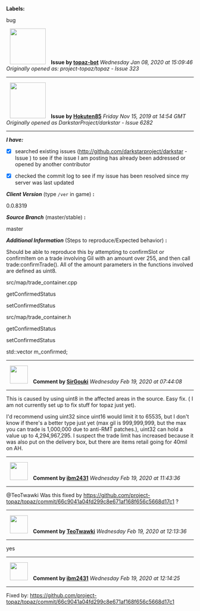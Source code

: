 **Labels:**

bug



<a href="https://github.com/topaz-bot"><img src="https://avatars3.githubusercontent.com/u/59651103?v=4" width="96" height="96" hspace="10"></img></a> **Issue by [topaz-bot](https://github.com/topaz-bot)**
_Wednesday Jan 08, 2020 at 15:09:46_
_Originally opened as: project-topaz/topaz - Issue 323_

----

<a href="https://github.com/Hokuten85"><img src="https://avatars2.githubusercontent.com/u/13441190?v=4"  width="96" height="96" hspace="10"></img></a> **Issue by [Hokuten85](https://github.com/Hokuten85)**
_Friday Nov 15, 2019 at 14:54 GMT_
_Originally opened as DarkstarProject/darkstar - Issue 6282_

----

<!-- place 'x' mark between square [] brackets to checkmark box -->

**_I have:_**

- [x] searched existing issues (http://github.com/darkstarproject/darkstar - Issue ) to see if the issue I am posting has already been addressed or opened by another contributor
- [x] checked the commit log to see if my issue has been resolved since my server was last updated


<!-- Issues will be closed without being looked into if the following information is missing (unless its not applicable). -->

**_Client Version_** (type `/ver` in game) **:** 
0.0.8319

**_Source Branch_** (master/stable) **:** 
master

<!-- If there is a server you know we can reproduce this on right now, please mention it here. -->
**_Additional Information_** (Steps to reproduce/Expected behavior) **:** 
Should be able to reproduce this by attempting to confirmSlot or confirmItem on a trade involving Gil with an amount over 255, and then call trade:confirmTrade(). All of the amount parameters in the functions involved are defined as uint8.

src/map/trade_container.cpp
getConfirmedStatus
setConfirmedStatus

src/map/trade_container.h
getConfirmedStatus
setConfirmedStatus
std::vector<uint32>	    m_confirmed;




----
<a href="https://github.com/SirGouki"><img src="https://avatars3.githubusercontent.com/u/11664236?v=4" width="48" height="48" hspace="10"></img></a> **Comment by [SirGouki](https://github.com/SirGouki)**
_Wednesday Feb 19, 2020 at 07:44:08_

----

This is caused by using uint8 in the affected areas in the source.  Easy fix.  ( I am not currently set up to fix stuff for topaz just yet).

I'd recommend using uint32 since uint16 would limit it to 65535, but I don't know if there's a better type just yet (max gil is 999,999,999, but the max you can trade is 1,000,000 due to anti-RMT patches.), uint32 can hold a value up to 4,294,967,295.  I suspect the trade limit has increased because it was also put on the delivery box, but there are items retail going for 40mil on AH.


----
<a href="https://github.com/ibm2431"><img src="https://avatars3.githubusercontent.com/u/13112942?v=4" width="48" height="48" hspace="10"></img></a> **Comment by [ibm2431](https://github.com/ibm2431)**
_Wednesday Feb 19, 2020 at 11:43:36_

----

@TeoTwawki Was this fixed by https://github.com/project-topaz/topaz/commit/66c9041a04fd299c8e671af168f656c5668d17c1 ?


----
<a href="https://github.com/TeoTwawki"><img src="https://avatars0.githubusercontent.com/u/6871475?v=4" width="48" height="48" hspace="10"></img></a> **Comment by [TeoTwawki](https://github.com/TeoTwawki)**
_Wednesday Feb 19, 2020 at 12:13:36_

----

yes


----
<a href="https://github.com/ibm2431"><img src="https://avatars3.githubusercontent.com/u/13112942?v=4" width="48" height="48" hspace="10"></img></a> **Comment by [ibm2431](https://github.com/ibm2431)**
_Wednesday Feb 19, 2020 at 12:14:25_

----

Fixed by: https://github.com/project-topaz/topaz/commit/66c9041a04fd299c8e671af168f656c5668d17c1
